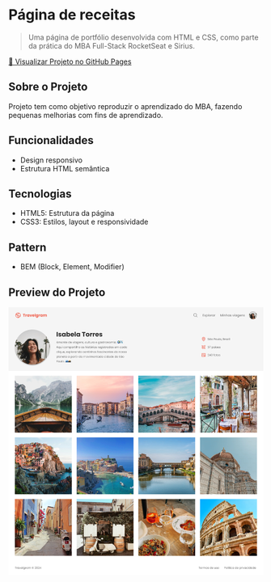 # Página de receitas

> Uma página de portfólio desenvolvida com HTML e CSS, como parte da prática do MBA Full-Stack RocketSeat e Sirius.

[🔗 Visualizar Projeto no GitHub Pages](https://devdanielsantiago.github.io/Travelgram/)

## Sobre o Projeto

Projeto tem como objetivo reproduzir o aprendizado do MBA, fazendo pequenas melhorias com fins de aprendizado.

## Funcionalidades

- Design responsivo
- Estrutura HTML semântica

## Tecnologias

- HTML5: Estrutura da página
- CSS3: Estilos, layout e responsividade

## Pattern

- BEM (Block, Element, Modifier)

## Preview do Projeto

![Travelgram](./assets/images/thumbnail.png)
